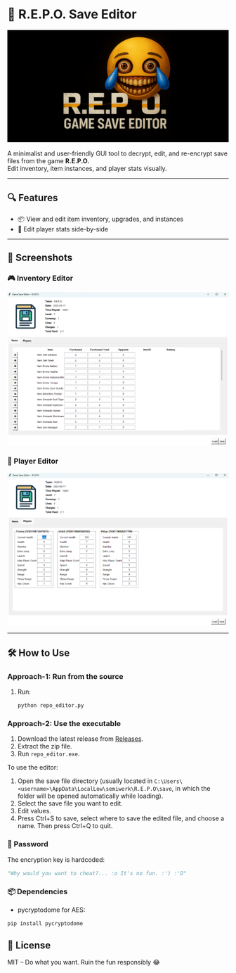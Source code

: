 # 🧠 R.E.P.O. Save Editor

<div align="center">
  <img src="logo.png" alt="R.E.P.O. Logo" style="max-height: 300px; height: auto; width: auto;" />
</div>

A minimalist and user-friendly GUI tool to decrypt, edit, and re-encrypt save files from the game **R.E.P.O.**  
Edit inventory, item instances, and player stats visually.

---

## 🔍 Features

- 📦 View and edit item inventory, upgrades, and instances
- 👥 Edit player stats side-by-side

---

## 📸 Screenshots

### 🎮 Inventory Editor
![Inventory](screenshot_items.png)

### 🧍 Player Editor
![Players](screenshot_players.png)

---

## 🛠️ How to Use

### Approach-1: Run from the source 
1. Run:
   ```bash
   python repo_editor.py

### Approach-2: Use the executable
1. Download the latest release from [Releases](https://github.com/Aeunal/R.E.P.O.GameSaveEditor/releases).
2. Extract the zip file.
3. Run `repo_editor.exe`.

To use the editor:
1. Open the save file directory (usually located in `C:\Users\<username>\AppData\LocalLow\semiwork\R.E.P.O\save`, in which the folder will be opened automatically while loading).
2. Select the save file you want to edit.
3. Edit values.
4. Press Ctrl+S to save, select where to save the edited file, and choose a name. Then press Ctrl+Q to quit.

### 🔐 Password
The encryption key is hardcoded:
```python
"Why would you want to cheat?... :o It's no fun. :') :'D"
```

### 📦 Dependencies
- pycryptodome for AES:
```bash
pip install pycryptodome
```

## 💬 License
MIT – Do what you want. Ruin the fun responsibly 😂
